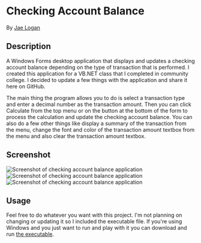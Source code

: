 # Checking Account Balance

By <a target="_blank" href="http://jrliv.com/about/">Jae Logan</a>

## Description

A Windows Forms desktop application that displays and updates a checking account balance depending on the type of transaction that is performed. I created this application for a VB.NET class that I completed in community college. I decided to update a few things with the application and share it here on GitHub.

The main thing the program allows you to do is select a transaction type and enter a decimal number as the transaction amount. Then you can click Calculate from the top menu or on the button at the bottom of the form to process the calculation and update the checking account balance. You can also do a few other things like display a summary of the transaction from the menu, change the font and color of the transaction amount textbox from the menu and also clear the transaction amount textbox.

## Screenshot

<img src="https://res.cloudinary.com/jrliv/image/upload/v1501878595/screenshot_hnhruw.jpg" alt="Screenshot of checking account balance application" />
<img src="https://res.cloudinary.com/jrliv/image/upload/v1501878673/screenshot2_xuyv6w.jpg" alt="Screenshot of checking account balance application" />
<img src="https://res.cloudinary.com/jrliv/image/upload/v1501878702/screenshot3_d9zqsk.jpg" alt="Screenshot of checking account balance application" />

##	Usage

Feel free to do whatever you want with this project. I'm not planning on changing or updating it so I included the executable file. If you're using Windows and you just want to run and play with it you can download and run <a href="https://github.com/jrliv/CheckingAccountBalance/blob/master/CheckingAccountBalance/bin/Debug/CheckingAccountBalance.exe" target="_blank">the executable</a>.